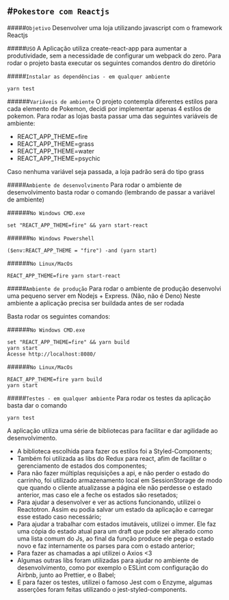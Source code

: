 #`Pokestore com Reactjs`
------------------------------

#####`Objetivo`
Desenvolver uma loja utilizando javascript com o framework Reactjs

#####`USO`
A Aplicação utiliza create-react-app para aumentar a produtividade, sem a necessidade de configurar um webpack do zero. Para rodar o projeto basta executar os seguintes comandos dentro do diretório

#####`Instalar as dependências - em qualquer ambiente`
```yarn 
yarn test
`````

######`Variáveis de ambiente`
O projeto contempla diferentes estilos para cada elemento de Pokemon, decidi por implementar apenas 4 estilos de pokemon.
Para rodar as lojas basta passar uma das seguintes variáveis de ambiente:

* REACT_APP_THEME=fire
* REACT_APP_THEME=grass
* REACT_APP_THEME=water
* REACT_APP_THEME=psychic

Caso nenhuma variável seja passada, a loja padrão será do tipo grass

#####`Ambiente de desenvolvimento`
Para rodar o ambiente de desenvolvimento basta rodar o comando (lembrando de passar a variável de ambiente)


######`No Windows CMD.exe`
```yarn 
set "REACT_APP_THEME=fire" && yarn start-react
`````
######`No Windows Powershell`
```yarn 
($env:REACT_APP_THEME = "fire") -and (yarn start)
`````
######`No Linux/MacOs`
```yarn 
REACT_APP_THEME=fire yarn start-react
`````

#####`Ambiente de produção`
Para rodar o ambiente de produção desenvolvi uma pequeno server em Nodejs + Express. (Não, não é Deno) 
Neste ambiente a aplicação precisa ser buildada antes de ser rodada

Basta rodar os seguintes comandos:

######`No Windows CMD.exe`
```yarn 
set "REACT_APP_THEME=fire" && yarn build
yarn start
Acesse http://localhost:8080/
`````

######`No Linux/MacOs`
```yarn 
REACT_APP_THEME=fire yarn build
yarn start
`````

#####`Testes - em qualquer ambiente`
Para rodar os testes da aplicação basta dar o comando
```yarn 
yarn test
`````

A aplicação utiliza uma série de bibliotecas para facilitar e dar agilidade ao desenvolvimento.

* A biblioteca escolhida para fazer os estilos foi a Styled-Components;
* Também foi utilizada as libs do Redux para react, afim de facilitar o gerenciamento de estados dos componentes;
* Para não fazer múltiplas requisições a api, e não perder o estado do carrinho, foi utilizado armazenamento local em SessionStorage de modo que quando o cliente atualizasse a página ele não perdesse o estado anterior, mas caso ele a feche os estados são resetados;
* Para ajudar a desenvolver e ver as actions funcionando, utilizei o Reactotron. Assim eu podia salvar um estado da aplicação e carregar esse estado caso necessário;
* Para ajudar a trabalhar com estados imutáveis, utilizei o immer. Ele faz uma cópia do estado atual para um draft que pode ser alterado como uma lista comum do Js, ao final da função produce ele pega o estado novo e faz internamente os parses para com o estado anterior;
* Para fazer as chamadas a api utilizei o Axios <3
* Algumas outras libs foram utilizadas para ajudar no ambiente de desenvolvimento, como por exemplo o ESLint com configuração do Airbnb, junto ao Prettier, e o Babel;
* E para fazer os testes, utilizei o famoso Jest com o Enzyme, algumas asserções foram feitas utilizando o jest-styled-components.

